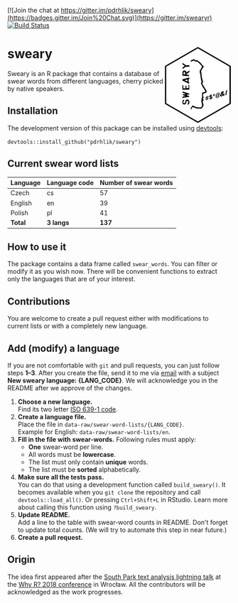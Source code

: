 [![Join the chat at https://gitter.im/pdrhlik/sweary](https://badges.gitter.im/Join%20Chat.svg)](https://gitter.im/swearyr)
[![Build Status](https://travis-ci.org/pdrhlik/sweary.svg?branch=master)](https://travis-ci.org/pdrhlik/sweary)

# sweary <img src="sticker/sweary-sticker.png" align="right" width="150" />

Sweary is an R package that contains a database of swear words from different languages, cherry picked by native speakers.

## Installation

The development version of this package can be installed using [devtools](https://github.com/r-lib/devtools):

```
devtools::install_github("pdrhlik/sweary")
```

## Current swear word lists

| Language      | Language code | Number of swear words |
| ------------- | ------------- | --------------------- |
| Czech         | cs            | 57                    |
| English       | en            | 39                    |
| Polish        | pl            | 41                    |
| **Total**     | **3 langs**   | **137**               |

## How to use it

The package contains a data frame called `swear_words`. You can filter or modify it as you wish now. There will be convenient functions to extract only the languages that are of your interest.

## Contributions

You are welcome to create a pull request either with modifications to current lists or with a completely new language.

## Add (modify) a language

If you are not comfortable with `git` and pull requests, you can just follow steps **1–3**. After you create the file, send it to me via [email](mailto:patrik.drhlik@gmail.com) with a subject **New sweary language: {LANG_CODE}**. We will acknowledge you in the README after we approve of the changes.

1. **Choose a new language.**  
   Find its two letter [ISO 639-1 code](https://en.wikipedia.org/wiki/List_of_ISO_639-1_codes).
2. **Create a language file.**  
  Place the file in `data-raw/swear-word-lists/{LANG_CODE}`.  
  Example for English: `data-raw/swear-word-lists/en`.
3. **Fill in the file with swear-words.** Following rules must apply:
   + **One** swear-word per line.
   + All words must be **lowercase**.
   + The list must only contain **unique** words.
   + The list must be **sorted** alphabetically.
4. **Make sure all the tests pass.**  
  You can do that using a development function called `build_sweary()`. It becomes available when you `git clone` the repository and   call `devtools::load_all()`. Or pressing `Ctrl+Shift+L` in RStudio. Learn more about calling this function using `?build_sweary`.
5. **Update README.**  
  Add a line to the table with swear-word counts in README. Don't forget to update total counts. (We will try to automate this step in near future.)
6. **Create a pull request.**

## Origin

The idea first appeared after the [South Park text analysis lightning talk](https://github.com/pdrhlik/southparktalk-whyr2018) at the [Why R? 2018 conference](http://whyr2018.pl/) in Wrocław. All the contributors will be acknowledged as the work progresses.
